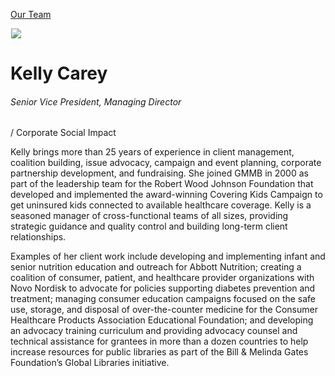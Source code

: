 





[Our Team](/who-we-are/team/)


![](data:image/gif;base64,R0lGODlhAQABAAAAACH5BAEKAAEALAAAAAABAAEAAAICTAEAOw==)![](https://www.gmmb.com/wp-content/uploads/2015/11/Kelly-Carey-4248-468x468.jpg)


Kelly Carey
===========


###### Senior Vice President, Managing Director 
  / Corporate Social Impact


Kelly brings more than 25 years of experience in client management, coalition building, issue advocacy, campaign and event planning, corporate partnership development, and fundraising. She joined GMMB in 2000 as part of the leadership team for the Robert Wood Johnson Foundation that developed and implemented the award-winning Covering Kids Campaign to get uninsured kids connected to available healthcare coverage. Kelly is a seasoned manager of cross-functional teams of all sizes, providing strategic guidance and quality control and building long-term client relationships.


Examples of her client work include developing and implementing infant and senior nutrition education and outreach for Abbott Nutrition; creating a coalition of consumer, patient, and healthcare provider organizations with Novo Nordisk to advocate for policies supporting diabetes prevention and treatment; managing consumer education campaigns focused on the safe use, storage, and disposal of over-the-counter medicine for the Consumer Healthcare Products Association Educational Foundation; and developing an advocacy training curriculum and providing advocacy counsel and technical assistance for grantees in more than a dozen countries to help increase resources for public libraries as part of the Bill & Melinda Gates Foundation’s Global Libraries initiative.











